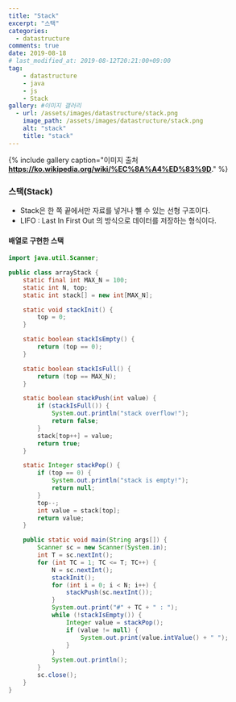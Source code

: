 ```yaml
---
title: "Stack"
excerpt: "스택"
categories: 
  - datastructure
comments: true
date: 2019-08-18
# last_modified_at: 2019-08-12T20:21:00+09:00
tag: 
    - datastructure
    - java
    - js
    - Stack
gallery: #이미지 갤러리
  - url: /assets/images/datastructure/stack.png
    image_path: /assets/images/datastructure/stack.png
    alt: "stack"
    title: "stack"
---
```


{% include gallery caption="이미지 출처 **https://ko.wikipedia.org/wiki/%EC%8A%A4%ED%83%9D**."  %}
### 스택(Stack)
- Stack은 한 쪽 끝에서만 자료를 넣거나 뺼 수 있는 선형 구조이다.
- LIFO : Last In First Out 의 방식으로 데이터를 저장하는 형식이다.

#### 배열로 구현한 스택
```java
import java.util.Scanner;

public class arrayStack {
	static final int MAX_N = 100;
	static int N, top;
	static int stack[] = new int[MAX_N];

	static void stackInit() {
		top = 0;
	}

	static boolean stackIsEmpty() {
		return (top == 0);
	}

	static boolean stackIsFull() {
		return (top == MAX_N);
	}

	static boolean stackPush(int value) {
		if (stackIsFull()) {
			System.out.println("stack overflow!");
			return false;
		}
		stack[top++] = value;
		return true;
	}

	static Integer stackPop() {
		if (top == 0) {
			System.out.println("stack is empty!");
			return null;
		}
		top--;
		int value = stack[top];
		return value;
	}

	public static void main(String args[]) {
		Scanner sc = new Scanner(System.in);
		int T = sc.nextInt();
		for (int TC = 1; TC <= T; TC++) {
			N = sc.nextInt();
			stackInit();
			for (int i = 0; i < N; i++) {
				stackPush(sc.nextInt());
			}
			System.out.print("#" + TC + " : ");
			while (!stackIsEmpty()) {
				Integer value = stackPop();
				if (value != null) {
					System.out.print(value.intValue() + " ");
				}
			}
			System.out.println();
		}
		sc.close();
	}
}
```